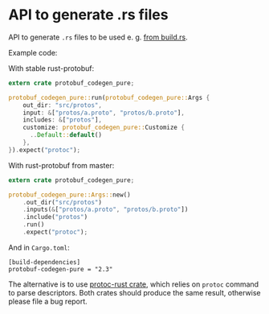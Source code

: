 # API to generate .rs files

API to generate `.rs` files to be used e. g. [from build.rs](https://github.com/stepancheg/rust-protobuf/blob/master/protobuf-codegen-pure-test/build.rs).

Example code:

With stable rust-protobuf:

```rust
extern crate protobuf_codegen_pure;

protobuf_codegen_pure::run(protobuf_codegen_pure::Args {
    out_dir: "src/protos",
    input: &["protos/a.proto", "protos/b.proto"],
    includes: &["protos"],
    customize: protobuf_codegen_pure::Customize {
      ..Default::default()
    },
}).expect("protoc");
```

With rust-protobuf from master:

```rust
extern crate protobuf_codegen_pure;

protobuf_codegen_pure::Args::new()
    .out_dir("src/protos")
    .inputs(&["protos/a.proto", "protos/b.proto"])
    .include("protos")
    .run()
    .expect("protoc");
```

And in `Cargo.toml`:

```
[build-dependencies]
protobuf-codegen-pure = "2.3"
```

The alternative is to use
[protoc-rust crate](https://github.com/stepancheg/rust-protobuf/tree/master/protoc-rust),
which relies on `protoc` command to parse descriptors. Both crates should produce the same result,
otherwise please file a bug report.
